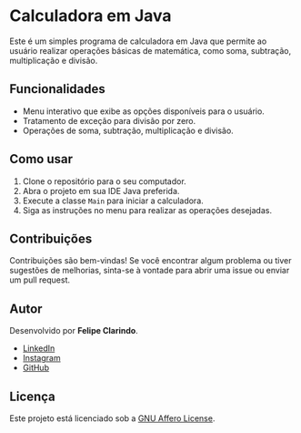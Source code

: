 # Calculadora em Java

Este é um simples programa de calculadora em Java que permite ao usuário realizar operações básicas de matemática, como soma, subtração, multiplicação e divisão.

## Funcionalidades

- Menu interativo que exibe as opções disponíveis para o usuário.
- Tratamento de exceção para divisão por zero.
- Operações de soma, subtração, multiplicação e divisão.

## Como usar

1. Clone o repositório para o seu computador.
2. Abra o projeto em sua IDE Java preferida.
3. Execute a classe `Main` para iniciar a calculadora.
4. Siga as instruções no menu para realizar as operações desejadas.

## Contribuições

Contribuições são bem-vindas! Se você encontrar algum problema ou tiver sugestões de melhorias, sinta-se à vontade para abrir uma issue ou enviar um pull request.

## Autor

Desenvolvido por **Felipe Clarindo**.  
  - [LinkedIn](https://www.linkedin.com/in/felipeclarindo)  
  - [Instagram](https://www.instagram.com/lipethecoder)  
  - [GitHub](https://github.com/felipeclarindo)  

## Licença

Este projeto está licenciado sob a [GNU Affero License](https://www.gnu.org/licenses/agpl-3.0.html).
